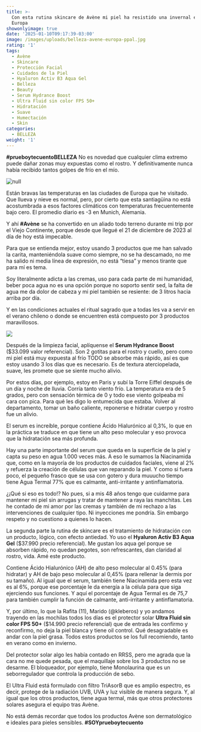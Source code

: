 ```yaml
---
title: >-
  Con esta rutina skincare de Avène mi piel ha resistido una invernal estadía en
  Europa
showonlyimage: true
date: '2025-01-10T09:17:39-03:00'
image: /images/uploads/belleza-avene-europa-ppal.jpg
rating: '1'
tags:
  - Avène
  - Skincare
  - Protección Facial
  - Cuidados de la Piel
  - Hyaluron Activ B3 Aqua Gel
  - Belleza
  - Beauty
  - Serum Hydrance Boost
  - Ultra Fluid sin color FPS 50+
  - Hidratación
  - Suave
  - Humectación
  - Skin
categories:
  - BELLEZA
weight: '1'
---
```

**\#prueboytecuentoBELLEZA** No es novedad que cualquier clima extremo puede dañar zonas muy expuestas como el rostro. Y definitivamente nunca había recibido tantos golpes de frío en el mío.

<!--more-->

![null](/images/uploads/belleza-avene-europa-ppal.jpg)

Están bravas las temperaturas en las ciudades de Europa que he visitado. Que llueva y nieve es normal, pero, por cierto que esta santiagüina no está acostumbrada a esos factores climáticos con temperaturas frecuentemente bajo cero. El promedio diario es -3 en Munich, Alemania.

Y ahí **\#Avène** se ha convertido en un aliado todo terreno durante mi trip por el Viejo Continente, porque desde que llegué el 21 de diciembre de 2023 al día de hoy está impecable.

Para que se entienda mejor, estoy usando 3 productos que me han salvado la carita, manteniéndola suave como siempre, no se ha descamado, no me ha salido ni media línea de expresión, no está “tiesa” y menos tirante que para mí es tema. 

Soy literalmente adicta a las cremas, uso para cada parte de mi humanidad, beber poca agua no es una opción porque no soporto sentir sed, la falta de agua me da dolor de cabeza y mi piel también se resiente: de 3 litros hacia arriba por día.

Y en las condiciones actuales el ritual sagrado que a todas les va a servir en el verano chileno o donde se encuentren está compuesto por 3 productos maravillosos.

![](/images/uploads/belleza-avene-europa-serum-collage.jpg)

Después de la limpieza facial, aplíquense el **Serum Hydrance Boost** ($33.099 valor referencial). Son 2 gotitas para el rostro y cuello, pero como mi piel está muy expuesta al frío TODO se absorbe más rápido, así es que estoy usando 3 los días que es necesario. Es de textura aterciopelada, suave, les promete que se siente mucho alivio.

Por estos días, por ejemplo, estoy en Paris y subí la Torre Eiffel después de un día y noche de lluvia. Corría tanto viento frío. La temperatura era de 5 grados, pero con sensación térmica de 0 y todo ese viento golpeaba mi cara con pica. Para qué les digo lo entumecida que estaba. Volver al departamento, tomar un baño caliente, reponerse e hidratar cuerpo y rostro fue un alivio.

El serum es increíble, porque contiene Ácido Hialurónico al 0,3%, lo que en la práctica se traduce en que tiene un alto peso molecular y eso provoca que la hidratación sea más profunda.

Hay una parte importante del serum que queda en la superficie de la piel y capta su peso en agua 1.000 veces más. A eso le sumamos la Niacinamida que, como en la mayoría de los productos de cuidados faciales, viene al 2% y refuerza la creación de células que van reparando la piel. Y como si fuera poco, el pequeño frasco que se usa con gotero y dura muuucho tiempo tiene Agua Termal 77% que es calmante, anti-irritante y antinflamatoria.

¿¡Qué si eso es todo!? No pues, si a mis 48 años tengo que cuidarme para mantener mi piel sin arrugas y tratar de mantener a raya las manchitas. Les he contado de mi amor por las cremas y también de mi rechazo a las intervenciones de cualquier tipo. Ni inyecciones me pondría. Sin embargo respeto y no cuestiono a quienes lo hacen. 

La segunda parte la rutina de skincare es el tratamiento de hidratación con un producto, lógico, con efecto antiedad. Yo uso el **Hyaluron Activ B3 Aqua Gel** ($37.990 precio referencial). Me gustan los aqua gel porque se absorben rápido, no quedan pegotes, son refrescantes, dan claridad al rostro, vida. Amé este producto.

Contiene Ácido Hialurónico (AH) de alto peso molecular al 0.45% (para hidratar) y AH de bajo peso molecular al 0,45% (para rellenar la dermis por su tamaño). Al igual que el serum, también tiene Niacinamida pero esta vez es al 6%, porque ese porcentaje le da energía a la célula para que siga ejerciendo sus funciones. Y aquí el porcentaje de Agua Termal es de 75,7 para también cumplir la función de calmante, anti-irritante y antinflamatoria.

Y, por último, lo que la Rafita (11), Marido (@kleberos) y yo andamos trayendo en las mochilas todos los días es el protector solar **Ultra Fluid sin color FPS 50+** ($14.990 precio referencial) que de entrada les confirmo y reconfirmo, no deja la piel blanca y tiene oil control. Qué desagradable es andar con la piel grasa. Todos estos productos se los full recomiendo, tanto en verano como en invierno.

Del protector solar algo les había contado en RRSS, pero me agrada que la cara no me quede pesada, que el maquillaje sobre los 3 productos no se desarme. El bloqueador, por ejemplo, tiene Monolaurina que es un seborregulador que controla la producción de sebo.

El Ultra Fluid  está formulado con filtro TriAsorB que es amplio espectro, es decir, protege de la radiación UVB, UVA y luz visible de manera segura. Y, al igual que los otros productos, tiene agua termal, más que otros protectores solares asegura el equipo tras Avène. 

No está demás recordar que todos los productos Avène son dermatológico e ideales para pieles sensibles. **\#SOYprueboytecuento**
